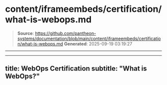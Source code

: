 # content/iframeembeds/certification/what-is-webops.md

> **Source**: https://github.com/pantheon-systems/documentation/blob/main/content/iframeembeds/certification/what-is-webops.md
> **Generated**: 2025-09-19 03:19:27

---

---
title: WebOps Certification
subtitle: "What is WebOps?"
---

<Partial file="certification-guide/what-is-webops.md" />
